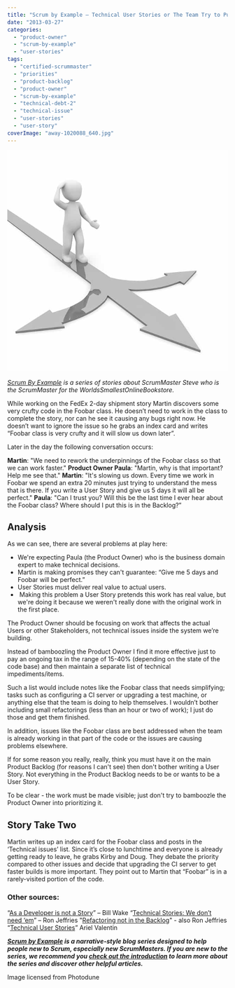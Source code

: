 ```yaml
---
title: "Scrum by Example – Technical User Stories or The Team Try to Pull a Fast One on the Product Owner"
date: "2013-03-27"
categories: 
  - "product-owner"
  - "scrum-by-example"
  - "user-stories"
tags: 
  - "certified-scrummaster"
  - "priorities"
  - "product-backlog"
  - "product-owner"
  - "scrum-by-example"
  - "technical-debt-2"
  - "technical-issue"
  - "user-stories"
  - "user-story"
coverImage: "away-1020088_640.jpg"
---
```


![Diverging paths - image licensed from Photodune](images/away-1020088_640.jpg)

_[Scrum By Example](/blog/scrum-by-example.html) is a series of stories about ScrumMaster Steve who is the ScrumMaster for the WorldsSmallestOnlineBookstore._

While working on the FedEx 2-day shipment story Martin discovers some very crufty code in the Foobar class. He doesn’t need to work in the class to complete the story, nor can he see it causing any bugs right now. He doesn’t want to ignore the issue so he grabs an index card and writes “Foobar class is very crufty and it will slow us down later”.

Later in the day the following conversation occurs:

**Martin**: "We need to rework the underpinnings of the Foobar class so that we can work faster." **Product Owner Paula**: "Martin, why is that important? Help me see that." **Martin**: "It's slowing us down. Every time we work in Foobar we spend an extra 20 minutes just trying to understand the mess that is there. If you write a User Story and give us 5 days it will all be perfect." **Paula**: "Can I trust you? Will this be the last time I ever hear about the Foobar class? Where should I put this is in the Backlog?”

## Analysis

As we can see, there are several problems at play here:

- We're expecting Paula (the Product Owner) who is the business domain expert to make technical decisions.
- Martin is making promises they can't guarantee: “Give me 5 days and Foobar will be perfect.”
- User Stories must deliver real value to actual users.
-  Making this problem a User Story pretends this work has real value, but we're doing it because we weren't really done with the original work in the first place.

The Product Owner should be focusing on work that affects the actual Users or other Stakeholders, not technical issues inside the system we’re building.

Instead of bamboozling the Product Owner I find it more effective just to pay an ongoing tax in the range of 15-40% (depending on the state of the code base) and then maintain a separate list of technical impediments/items.

Such a list would include notes like the Foobar class that needs simplifying; tasks such as configuring a CI server or upgrading a test machine, or anything else that the team is doing to help themselves. I wouldn’t bother including small refactorings (less than an hour or two of work); I just do those and get them finished.

In addition, issues like the Foobar class are best addressed when the team is already working in that part of the code or the issues are causing problems elsewhere.

If for some reason you really, really, think you must have it on the main Product Backlog (for reasons I can't see) then don't bother writing a User Story. Not everything in the Product Backlog needs to be or wants to be a User Story.

To be clear - the work must be made visible; just don't try to bamboozle the Product Owner into prioritizing it.

## Story Take Two

Martin writes up an index card for the Foobar class and posts in the ‘Technical issues’ list. Since it’s close to lunchtime and everyone is already getting ready to leave, he grabs Kirby and Doug. They debate the priority compared to other issues and decide that upgrading the CI server to get faster builds is more important. They point out to Martin that “Foobar” is in a rarely-visited portion of the code.

### Other sources:

“[As a Developer is not a Story](https://www.industriallogic.com/blog/as-a-developer-is-not-a-user-story/)” – Bill Wake “[Technical Stories: We don’t need ‘em](https://ronjeffries.com/xprog/articles/technical-stories-we-dont-need-em/)” – Ron Jeffries "[Refactoring not in the Backlog](https://ronjeffries.com/xprog/articles/refactoring-not-on-the-backlog/)" - also Ron Jeffries “[Technical User Stories](https://blog.arielvalentin.com/2007/09/technical-user-stories.html)” Ariel Valentin

_**[Scrum by Example](/blog/category/scrum-by-example) is a narrative-style blog series designed to help people new to Scrum, especially new ScrumMasters. If you are new to the series, we recommend you [check out the introduction](/blog/scrum-by-example.html) to learn more about the series and discover other helpful articles.**_

Image licensed from Photodune
